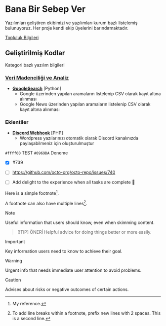 # Bana Bir Sebep Ver
Yazılımları geliştiren ekibimizi ve yazılımları kurum bazlı listelemiş bulunuyoruz. Her proje kendi ekip üyelerini barındırmaktadır.

[Topluluk Bilgileri](https://github.com/BanaBirSebepVer/Topluluk)

## Geliştirilmiş Kodlar
Kategori bazlı yazılım bilgileri
### [Veri Madenciliği ve Analiz](https://github.com/orgs/BanaBirSebepVer/teams/vma)
- **[GoogleSearch](https://github.com/BanaBirSebepVer/GoogleSearch)** [Python] 
  - Google üzerinden yapılan aramaların listelenip CSV olarak kayıt altına alınması
  - Google News üzerinden yapılan aramaların listelenip CSV olarak kayıt altına alınması

### Eklentiler
- **[Discord Webhook](https://github.com/BanaBirSebepVer/webhookDiscord)** [PHP]
  - Wordpress yazılarınızı otomatik olarak Discord kanalınızda paylaşabilmeniz için oluşturulmuştur

`#ffff00` TEST
`#0969DA` Deneme

- [x] #739
- [ ] https://github.com/octo-org/octo-repo/issues/740
- [ ] Add delight to the experience when all tasks are complete :tada:


Here is a simple footnote[^1].

A footnote can also have multiple lines[^2].

[^1]: My reference.
[^2]: To add line breaks within a footnote, prefix new lines with 2 spaces.
  This is a second line.


  > [!NOTE]
> Useful information that users should know, even when skimming content.

> [!TIP] ÖNERİ
> Helpful advice for doing things better or more easily.

> [!IMPORTANT]
> Key information users need to know to achieve their goal.

> [!WARNING]
> Urgent info that needs immediate user attention to avoid problems.

> [!CAUTION]
> Advises about risks or negative outcomes of certain actions.